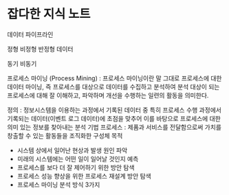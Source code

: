 # 잡다한 지식 노트

데이터 파이프라인

정형 비정형 반정형 데이터

동기 비동기 


프로세스 마이닝 (Process Mining) : 프로세스 마이닝이란 말 그대로 프로세스에 대한 데이터 마이닝, 즉 프로세스를 대상으로 데이터를 수집하고 분석하여 분석 대상이 되는 프로세스에 대해 잘 이해하고, 파악하며 개선을 수행하는 일련의 활동을 의미한다.

정의 : 정보시스템을 이용하는 과정에서 기록된 데이터 중 특히 프로세스 수행 과정에서 기록되는 데이터(이벤트 로그 데이터)에 초점을 맞추어 이를 바탕으로 프로세스에 대한 의미 있는 정보를 찾아내는 분석 기법
프로세스 : 제품과 서비스를 전달함으로써 가치를 창출할 수 있는 활동들을 조직화한 구성체
목적
- 시스템 상에서 일어난 현상과 발생 원인 파악
- 미래의 시스템에는 어떤 일이 일어날 것인지 예측
- 프로세스를 보다 더 잘 제어하기 위한 방안 탐색
- 프로세스 성능 향상을 위한 프로세스 재설계 방안 탐색
- 프로세스 마이닝 분석 방식 3가지
